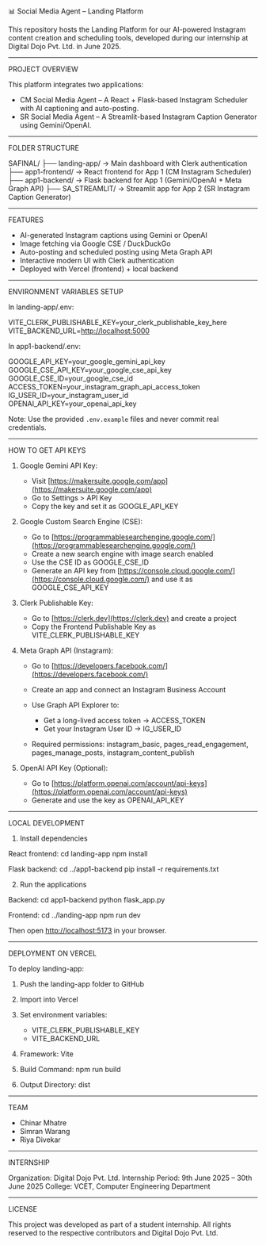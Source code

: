 📊 Social Media Agent – Landing Platform

This repository hosts the Landing Platform for our AI-powered Instagram content creation and scheduling tools, developed during our internship at Digital Dojo Pvt. Ltd. in June 2025.

---

PROJECT OVERVIEW

This platform integrates two applications:

* CM Social Media Agent – A React + Flask-based Instagram Scheduler with AI captioning and auto-posting.
* SR Social Media Agent – A Streamlit-based Instagram Caption Generator using Gemini/OpenAI.

---

FOLDER STRUCTURE

SAFINAL/
├── landing-app/       -> Main dashboard with Clerk authentication
├── app1-frontend/     -> React frontend for App 1 (CM Instagram Scheduler)
├── app1-backend/      -> Flask backend for App 1 (Gemini/OpenAI + Meta Graph API)
├── SA\_STREAMLIT/      -> Streamlit app for App 2 (SR Instagram Caption Generator)

---

FEATURES

* AI-generated Instagram captions using Gemini or OpenAI
* Image fetching via Google CSE / DuckDuckGo
* Auto-posting and scheduled posting using Meta Graph API
* Interactive modern UI with Clerk authentication
* Deployed with Vercel (frontend) + local backend

---

ENVIRONMENT VARIABLES SETUP

In landing-app/.env:

VITE\_CLERK\_PUBLISHABLE\_KEY=your\_clerk\_publishable\_key\_here
VITE\_BACKEND\_URL=[http://localhost:5000](http://localhost:5000)

In app1-backend/.env:

GOOGLE\_API\_KEY=your\_google\_gemini\_api\_key
GOOGLE\_CSE\_API\_KEY=your\_google\_cse\_api\_key
GOOGLE\_CSE\_ID=your\_google\_cse\_id
ACCESS\_TOKEN=your\_instagram\_graph\_api\_access\_token
IG\_USER\_ID=your\_instagram\_user\_id
OPENAI\_API\_KEY=your\_openai\_api\_key

Note: Use the provided `.env.example` files and never commit real credentials.

---

HOW TO GET API KEYS

1. Google Gemini API Key:

   * Visit [https://makersuite.google.com/app](https://makersuite.google.com/app)
   * Go to Settings > API Key
   * Copy the key and set it as GOOGLE\_API\_KEY

2. Google Custom Search Engine (CSE):

   * Go to [https://programmablesearchengine.google.com/](https://programmablesearchengine.google.com/)
   * Create a new search engine with image search enabled
   * Use the CSE ID as GOOGLE\_CSE\_ID
   * Generate an API key from [https://console.cloud.google.com/](https://console.cloud.google.com/) and use it as GOOGLE\_CSE\_API\_KEY

3. Clerk Publishable Key:

   * Go to [https://clerk.dev](https://clerk.dev) and create a project
   * Copy the Frontend Publishable Key as VITE\_CLERK\_PUBLISHABLE\_KEY

4. Meta Graph API (Instagram):

   * Go to [https://developers.facebook.com/](https://developers.facebook.com/)
   * Create an app and connect an Instagram Business Account
   * Use Graph API Explorer to:

     * Get a long-lived access token → ACCESS\_TOKEN
     * Get your Instagram User ID → IG\_USER\_ID
   * Required permissions: instagram\_basic, pages\_read\_engagement, pages\_manage\_posts, instagram\_content\_publish

5. OpenAI API Key (Optional):

   * Go to [https://platform.openai.com/account/api-keys](https://platform.openai.com/account/api-keys)
   * Generate and use the key as OPENAI\_API\_KEY

---

LOCAL DEVELOPMENT

1. Install dependencies

React frontend:
cd landing-app
npm install

Flask backend:
cd ../app1-backend
pip install -r requirements.txt

2. Run the applications

Backend:
cd app1-backend
python flask\_app.py

Frontend:
cd ../landing-app
npm run dev

Then open [http://localhost:5173](http://localhost:5173) in your browser.

---

DEPLOYMENT ON VERCEL

To deploy landing-app:

1. Push the landing-app folder to GitHub
2. Import into Vercel
3. Set environment variables:

   * VITE\_CLERK\_PUBLISHABLE\_KEY
   * VITE\_BACKEND\_URL
4. Framework: Vite
5. Build Command: npm run build
6. Output Directory: dist

---

TEAM

* Chinar Mhatre
* Simran Warang
* Riya Divekar

---

INTERNSHIP

Organization: Digital Dojo Pvt. Ltd.
Internship Period: 9th June 2025 – 30th June 2025
College: VCET, Computer Engineering Department

---

LICENSE

This project was developed as part of a student internship.
All rights reserved to the respective contributors and Digital Dojo Pvt. Ltd.

